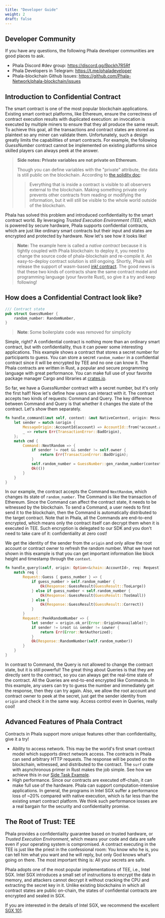 ```yaml
---
title: "Developer Guide"
weight: 2
draft: false
---
```


## Developer Community

If you have any questions, the following Phala developer communities are good places to ask.

- Phala Discord #dev group: <https://discord.gg/Bpckh7R5Rf>
- Phala Developers in Telegram: <https://t.me/phaladeveloper>
- Phala-blockchain Github Issues: <https://github.com/Phala-Network/phala-blockchain/issues>


## Introduction to Confidential Contract

The smart contract is one of the most popular blockchain applications. Existing smart contract platforms, like Ethereum, ensure the correctness of contract execution results with duplicated execution: an invocation is executed by multiple miners to ensure that they all produce the same result.
To achieve this goal, all the transactions and contract states are stored as plaintext so any miner can validate them.
Unfortunately, such a design greatly limits the capabilities of smart contracts. For example, the following *GuessNumber* contract cannot be implemented on existing platforms since skilled players can always peek at the answer.

> **Side notes: Private variables are not private on Ethereum.**
>
> Though you can define variables with the "private" attribute, the data is still public on the blockchain. According to [the solidity doc](https://solidity.readthedocs.io/en/v0.7.3/contracts.html):
> > Everything that is inside a contract is visible to all observers external to the blockchain. Making something private only prevents other contracts from reading or modifying the information, but it will still be visible to the whole world outside of the blockchain.

Phala has solved this problem and introduced confidentiality to the smart contract world. By leveraging *Trusted Execution Environment (TEE)*, which is powered by secure hardware, Phala supports confidential contracts, which are just like ordinary smart contracts but their input and states are encrypted and protected by hardware. Now let's see how it looks like!

> **Note:** The example here is called a *native contract* because it is tightly coupled with Phala blockchain: to deploy it, you need to change the source code of phala-blockchain and re-compile it.
> An easy-to-deploy contract solution is still ongoing. Shortly, Phala will release the support of wasm-based [ink! contract](https://github.com/paritytech/ink).
> The good news is that these two kinds of contracts share the same contract model and programming language (your favorite Rust), so give it a try and keep following!


## How does a Confidential Contract look like?

```rust
/// Contract state
pub struct GuessNumber {
    random_number: RandomNumber,
}
```

> **Note**: Some boilerplate code was removed for simplicity

Simple, right? A confidential contract is nothing more than an ordinary smart contract, but with confidentiality, thus it can power some interesting applications. This example shows a contract that stores a secret number for participants to guess. You can store a secret `random_number` in a confidential contract since it will be encrypted by TEE and no one can know it.
The Phala contracts are written in Rust, a popular and secure programming language with great performance. You can make full use of your favorite package manager Cargo and libraries at [crates.io](https://crates.io).

So far, we have a *GuessNumber* contract with a secret number, but it's only the first half! Now let's define how users can interact with it.
The contract accepts two kinds of requests: Command and Query. The key difference between Command and Query is that whether it changes the state of the contract. Let's show them separately.

```rust
fn handle_command(&mut self, context: &mut NativeContext, origin: MessageOrigin, cmd: Command) -> TransactionResult {
    let sender = match &origin {
        MessageOrigin::AccountId(account) => AccountId::from(*account.as_fixed_bytes()),
        _ => return Err(TransactionError::BadOrigin),
    };
    match cmd {
        Command::NextRandom => {
            if sender != root && sender != self.owner {
                return Err(TransactionError::BadOrigin);
            }
            self.random_number = GuessNumber::gen_random_number(context);
            Ok(())
        }
    }
}
```

In our example, the contract accepts the Command `NextRandom`, which changes its state of `random_number`. The Command is like the transaction of Ethereum. Since the Command can affect the contract state, it needs to be witnessed by the blockchain. To send a Command, a user needs to first send it to the blockchain, then the Command is automatically distributed to the target contract.
Note that in Phala, all the Commands are end-to-end encrypted, which means only the contract itself can decrypt them when it is executed in TEE. Such encryption is delegated to our SDK and you don't need to take care of it: confidentiality at zero cost!

We get the identity of the sender from the `origin` and only allow the root account or contract owner to refresh the random number. What we have not shown in this example is that you can get important information like block height and timestamp through the `context`.

```rust
fn handle_query(&self, origin: Option<&chain::AccountId>, req: Request) -> Result<Response, Error> {
    match req {
        Request::Guess { guess_number } => {
            if guess_number > self.random_number {
                Ok(Response::GuessResult(GuessResult::TooLarge))
            } else if guess_number < self.random_number {
                Ok(Response::GuessResult(GuessResult::TooSmall))
            } else {
                Ok(Response::GuessResult(GuessResult::Correct))
            }
        }
        Request::PeekRandomNumber => {
            let sender = origin.ok_or(Error::OriginUnavailable)?;
            if sender != &root && sender != &owner {
                return Err(Error::NotAuthorized);
            }
            Ok(Response::RandomNumber(self.random_number))
        }
    }
}
```

In contrast to Command, the Query is not allowed to change the contract state, but it is still powerful! The great thing about Queries is that they are directly sent to the contract, so you can always get the real-time state of the contract. All the Queries are end-to-end encrypted like Commands.
In this example, any users can try to guess the number and immediately get the response, then they can try again. Also, we allow the root account and contract owner to peek at the secret, just get the sender identity from `origin` and check it in the same way. Access control even in Queries, really cool!


## Advanced Features of Phala Contract

Contracts in Phala support more unique features other than confidentiality, give it a try!

- Ability to access network. This may be the world's first smart contract model which supports direct network access. The contracts in Phala can send arbitrary HTTP requests. The response will be posted on the blockchain, witnessed, and distributed to the contract. The `surf` crate with asynchronous primer in Rust makes the job simple. See how we achieve this in our [Side Task Example](...).
- High performance. Since our contracts are executed off-chain, it can make full use of the hardware. Phala can support computation-intensive applications. In general, the programs in Intel SGX suffer a performance loss of ~20% compared with native execution, which is far less than the existing smart contract platform. We think such performance losses are a real bargain for the security and confidentiality promise.


## The Root of Trust: TEE

Phala provides a confidentiality guarantee based on trusted hardware, or *Trusted Execution Environment*, which means your code and data are safe even if your operating system is compromised. A contract executing in the TEE is just like the priest in the confessional room: You know who he is, you can tell him what you want and he will reply, but only God knows what's going on there. The most important thing is: All your secrets are safe.

Phala adopts one of the most popular implementations of TEE, i.e., Intel SGX. Intel SGX introduces a small set of instructions to encrypt the data in memory, and attackers cannot decrypt it without cracking the CPU and extracting the secret key in it. Unlike existing blockchains in which all contract states are public on-chain, the states of confidential contracts are encrypted and sealed in SGX.

If you are interested in the details of Intel SGX, we recommend the excellent [SGX 101](https://sgx101.gitbook.io/sgx101/).
